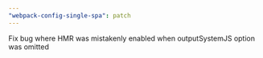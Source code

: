 ```yaml
---
"webpack-config-single-spa": patch
---
```


Fix bug where HMR was mistakenly enabled when outputSystemJS option was omitted
